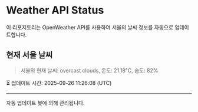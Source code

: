 
# Weather API Status

이 리포지토리는 OpenWeather API를 사용하여 서울의 날씨 정보를 자동으로 업데이트합니다.

## 현재 서울 날씨
> 서울의 현재 날씨: overcast clouds, 온도: 21.18°C, 습도: 82%

⏳ 업데이트 시간: 2025-09-26 11:26:08 (UTC)

---
자동 업데이트 봇에 의해 관리됩니다.
